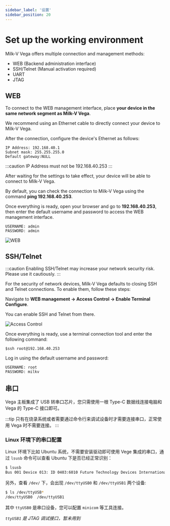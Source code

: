 ```yaml
---
sidebar_label: '设置'
sidebar_position: 20
---
```


# Set up the working environment

Milk-V Vega offers multiple connection and management methods:
- WEB (Backend administration interface)
- SSH/Telnet (Manual activation required)
- UART
- JTAG


## WEB

To connect to the WEB management interface, place **your device in the same network segment as Milk-V Vega**.

We recommend using an Ethernet cable to directly connect your device to Milk-V Vega.

After the connection, configure the device's Ethernet as follows:


~~~
IP Address: 192.168.40.1
Subnet mask: 255.255.255.0
Default gateway:NULL
~~~

:::caution
IP Address must not be 192.168.40.253
:::

After waiting for the settings to take effect, your device will be able to connect to Milk-V Vega.

By default, you can check the connection to Milk-V Vega using the command **ping 192.168.40.253**.

Once everything is ready, open your browser and go to **192.168.40.253**, then enter the default username and password to access the WEB management interface.

~~~
USERNAME: admin
PASSWORD: admin
~~~

![WEB](/docs/vega/webcotrol.webp)

## SSH/Telnet

:::caution
Enabling SSH/Telnet may increase your network security risk. Please use it cautiously.
:::

For the security of network devices, Milk-V Vega defaults to closing SSH and Telnet connections. To enable them, follow these steps:

Navigate to **WEB management -> Access Control -> Enable Terminal Configure**.

You can enable SSH and Telnet from there.

![Access Control](/docs/vega/ssh-telnet.webp)

Once everything is ready, use a terminal connection tool and enter the following command:

~~~
$ssh root@192.168.40.253
~~~

Log in using the default username and password:

~~~
USERNAME: root
PASSWORD: milkv
~~~

## 串口

Vega 主板集成了 USB 转串口芯片，您只需使用一根 Type-C 数据线连接电脑和 Vega 的 Type-C 接口即可。

:::tip
只有在烧录系统或者需要通过命令行来调试设备时才需要连接串口，正常使用 Vega 时不需要连接。
:::

### Linux 环境下的串口配置

Linux 环境下比如 Ubuntu 系统，不需要安装驱动即可使用 Vege 集成的串口，通过 `lsusb` 命令可以查看 Ubuntu 下是否已经正常识别：
```bash
$ lsusb
Bus 001 Device 013: ID 0403:6010 Future Technology Devices International, Ltd FT2232C/D/H Dual UART/FIFO IC
```
另外，查看 `/dev/` 下，会出现 `/dev/ttyUSB0` 和 `/dev/ttyUSB1` 两个设备:
```bash
$ ls /dev/ttyUSB*
/dev/ttyUSB0  /dev/ttyUSB1
```
其中 `ttyUSB0` 是串口设备，您可以配置 `minicom` 等工具连接。

*`ttyUSB1` 是 JTAG 调试接口，暂未用到*
